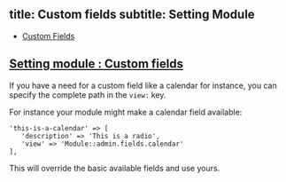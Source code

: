 title: Custom fields
subtitle: Setting Module
-------

- [Custom Fields](#custom-fields)

## <a name="custom-fields" class="anchor" href="#custom-fields">Setting module : Custom fields</a>

If you have a need for a custom field like a calendar for instance, you can specify the complete path in the `view:` key.

For instance your module might make a calendar field available:

``` .language-php
'this-is-a-calendar' => [
   'description' => 'This is a radio',
   'view' => 'Module::admin.fields.calendar'
],

```

This will override the basic available fields and use yours.
